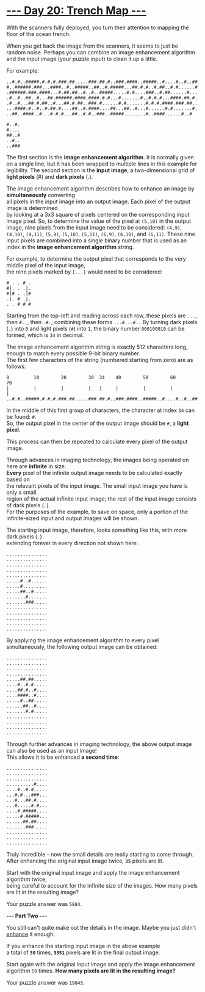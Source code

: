 # [--- Day 20: Trench Map ---](https://adventofcode.com/2021/day/20)

With the scanners fully deployed, you turn their attention to mapping the floor of the ocean trench.

When you get back the image from the scanners, it seems to just be random noise. 
Perhaps you can combine an image enhancement algorithm and the input image (your puzzle input) to clean it up a little.

For example:

```
..#.#..#####.#.#.#.###.##.....###.##.#..###.####..#####..#....#..#..##..##
#..######.###...####..#..#####..##..#.#####...##.#.#..#.##..#.#......#.###
.######.###.####...#.##.##..#..#..#####.....#.#....###..#.##......#.....#.
.#..#..##..#...##.######.####.####.#.#...#.......#..#.#.#...####.##.#.....
.#..#...##.#.##..#...##.#.##..###.#......#.#.......#.#.#.####.###.##...#..
...####.#..#..#.##.#....##..#.####....##...##..#...#......#.#.......#.....
..##..####..#...#.#.#...##..#.#..###..#####........#..####......#..#
```
```
#..#.
#....
##..#
..#..
..###
```

The first section is the **image enhancement algorithm**. 
It is normally given on a single line, but it has been wrapped to multiple lines in this example for legibility. 
The second section is the **input image**, a two-dimensional grid of **light pixels** (#) and **dark pixels** (.).

The image enhancement algorithm describes how to enhance an image by **simultaneously** converting  
all pixels in the input image into an output image. Each pixel of the output image is determined  
by looking at a 3x3 square of pixels centered on the corresponding input image pixel. 
So, to determine the value of the pixel at ``(5,10)`` in the output image, nine pixels from the input image need to be considered: 
``(4,9)``, ``(4,10)``, ``(4,11)``, ``(5,9)``, ``(5,10)``, ``(5,11)``, ``(6,9)``, ``(6,10)``, and ``(6,11)``. 
These nine input pixels are combined into a single binary number that is used as an index in the **image enhancement algorithm** string.

For example, to determine the output pixel that corresponds to the very middle pixel of the input image,  
the nine pixels marked by ``[...]`` would need to be considered:

```
# . . # .
#[. . .].
#[# . .]#
.[. # .].
. . # # #
```

Starting from the top-left and reading across each row, these pixels are ``...``,  
then ``#..``, then ``.#.``; combining these forms ``...#...#..`` By turning dark pixels (``.``) into ``0`` and light pixels (``#``) into ``1``, 
the binary number ``000100010`` can be formed, which is ``34`` in decimal.

The image enhancement algorithm string is exactly 512 characters long,  
enough to match every possible 9-bit binary number.  
The first few characters of the string (numbered starting from zero) are as follows:

```
0         10        20        30  34    40        50        60        70
|         |         |         |   |     |         |         |         |
..#.#..#####.#.#.#.###.##.....###.##.#..###.####..#####..#....#..#..##..##
```

In the middle of this first group of characters, the character at index ``34`` can be found: ``#``.  
So, the output pixel in the center of the output image should be ``#``, a **light pixel**.

This process can then be repeated to calculate every pixel of the output image.

Through advances in imaging technology, the images being operated on here are **infinite** in size.  
**Every** pixel of the infinite output image needs to be calculated exactly based on  
the relevant pixels of the input image. The small input image you have is only a small  
region of the actual infinite input image; the rest of the input image consists of dark pixels (``.``).  
For the purposes of the example, to save on space, only a portion of the infinite-sized input and output images will be shown.

The starting input image, therefore, looks something like this, with more dark pixels (``.``)  
extending forever in every direction not shown here:

```
...............
...............
...............
...............
...............
.....#..#......
.....#.........
.....##..#.....
.......#.......
.......###.....
...............
...............
...............
...............
...............
```

By applying the image enhancement algorithm to every pixel simultaneously, the following output image can be obtained:

```
...............
...............
...............
...............
.....##.##.....
....#..#.#.....
....##.#..#....
....####..#....
.....#..##.....
......##..#....
.......#.#.....
...............
...............
...............
...............
```

Through further advances in imaging technology, the above output image can also be used as an input image!  
This allows it to be enhanced **a second time**:

```
...............
...............
...............
..........#....
....#..#.#.....
...#.#...###...
...#...##.#....
...#.....#.#...
....#.#####....
.....#.#####...
......##.##....
.......###.....
...............
...............
...............
```

Truly incredible - now the small details are really starting to come through.  
After enhancing the original input image twice, **``35``** pixels are lit.

Start with the original input image and apply the image enhancement algorithm twice,  
being careful to account for the infinite size of the images. How many pixels are lit in the resulting image?

Your puzzle answer was ``5884``.

**--- Part Two ---**

You still can't quite make out the details in the image. Maybe you just didn't [enhance](https://en.wikipedia.org/wiki/Kernel_(image_processing)) it enough.

If you enhance the starting input image in the above example  
a total of **``50``** times, **``3351``** pixels are lit in the final output image.

Start again with the original input image and apply the image enhancement algorithm ``50`` times. 
**How many pixels are lit in the resulting image?**

Your puzzle answer was ``19043``.
